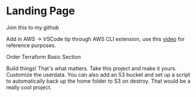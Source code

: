 # Landing Page

Join this to my github

Add in AWS -> VSCode tip through AWS CLI extension, use this [video](https://www.youtube.com/watch?v=ThlynejTCWE\&list=PL5\_Rrj9tYQAlgX9bTzlTN0WzU67ZeoSi\_\&index=3) for reference purposes.

Order Terraform Basic Section

Build things! That's what matters. Take this project and make it yours. Customize the userdata. You can also add an S3 bucket and set up a script to automatically back up the home folder to S3 on destroy. That would be a really cool project.
